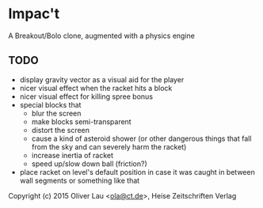 # Impac't

A Breakout/Bolo clone, augmented with a physics engine


## TODO

 - display gravity vector as a visual aid for the player
 - nicer visual effect when the racket hits a block
 - nicer visual effect for killing spree bonus
 - special blocks that
   - blur the screen
   - make blocks semi-transparent
   - distort the screen
   - cause a kind of asteroid shower (or other dangerous things that fall from the sky and can severely harm the racket)
   - increase inertia of racket
   - speed up/slow down ball (friction?)
 - place racket on level's default position in case it was caught in between wall segments or something like that


Copyright (c) 2015 Oliver Lau <<ola@ct.de>>, Heise Zeitschriften Verlag
